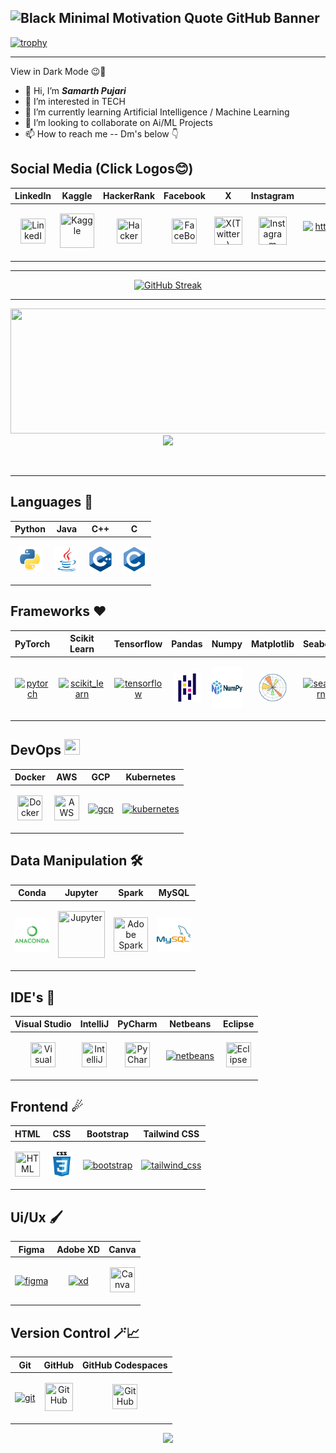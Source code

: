 ## ![Black Minimal Motivation Quote GitHub Banner](https://github.com/Samarth4023/Samarth4023/assets/128507779/b6bd25ef-bd7c-438a-8eac-ea59cdafaa30)

[![trophy](https://github-profile-trophy.vercel.app/?username=Samarth4023&theme=dracula&margin-w=19)](https://github.com/ryo-ma/github-profile-trophy)

----
View in Dark Mode 😉🫠
- 👋 Hi, I’m ***Samarth Pujari***
- 👀 I’m interested in TECH
- 🌱 I’m currently learning Artificial Intelligence / Machine Learning 
- 💞️ I’m looking to collaborate on Ai/ML Projects
- 📫 How to reach me -- Dm's below 👇

## Social Media (Click Logos😊)
| LinkedIn | Kaggle | HackerRank | Facebook | X | Instagram | LeetCode | 
|----------|--------|------------|----------|---|-----------|----------|
|<p align="center"><a href="https://www.linkedin.com/in/samarth-pujari-328a1326a" target="linkedin"><img src="https://cdn.jsdelivr.net/gh/devicons/devicon@latest/icons/linkedin/linkedin-original.svg" title="LinkedIn" width="40" height="40"/></a></p>|<p align="center"><a href="https://www.kaggle.com/samarthpujari" target="blank"><img src="https://cdn.jsdelivr.net/gh/devicons/devicon@latest/icons/kaggle/kaggle-original-wordmark.svg" title="Kaggle" width="55" height="55"/></a></p>|<p align="center"><a href="https://www.hackerrank.com/profile/samarth_pujari" target="blank"><img src="https://github.com/Samarth4023/Samarth4023/assets/128507779/91e0daf2-c9a0-4cd3-b576-e46fa87da804" title="HackerRank" width="40"  height="40" /></a></p>|<p align="center"><a href="https://www.facebook.com/samarth.pujari.33?mibextid=zbwkwl" target="blank"><img src="https://cdn.jsdelivr.net/gh/devicons/devicon@latest/icons/facebook/facebook-original.svg" title="FaceBook" width="40" height="40"/></a>|<p align="center"><a href="https://twitter.com/samarth pujari" target="blank"><img src="https://img.icons8.com/?size=100&id=95tjpz0WdSIQ&format=png&color=000000" title="X(Twitter)" width="45" height="45"/></a></p>|<p align="center"><a href="https://instagram.com/samarth_599" target="blank"><img src="https://img.icons8.com/?size=100&id=Xy10Jcu1L2Su&format=png&color=000000" title="Instagram" width="45" height="45" /></a></p>|<p align="center"><a href="https://leetcode.com/u/samarth4023/" target="blank"><img align="center" src="https://raw.githubusercontent.com/rahuldkjain/github-profile-readme-generator/master/src/images/icons/Social/leet-code.svg" alt="https://leetcode.com/u/samarth4023/" title="LeetCode" height="35" width="35" /></a>
</p>

---

<p align="center">
<a href="https://git.io/streak-stats"><img src="https://streak-stats.demolab.com?user=Samarth4023&theme=radical" alt="GitHub Streak" width="550"/></a>
</p>

---

<p align="center">
  <img width="600" height="200" src="https://github-readme-stats.vercel.app/api?username=Samarth4023&show_icons=true&theme=radical">
  <a href="https://github.com/anuraghazra/convoychat">
  <img height=200 src="https://github-readme-stats.vercel.app/api/top-langs/?username=Samarth4023&layout=compact&langs_count=8&card_width=321&theme=radical" />
</a>
</p>
 
<div id="header" align="center">
  <img src="https://komarev.com/ghpvc/?username=Samarth4023&style=for-the-badge&color=blue" alt=""/>
</div>

---

## Languages 💪

| Python | Java | C++ | C |
|--------|------|-----|---|
|<p align="center"><a href="https://www.python.org" target="_blank" rel="noreferrer"> <img src="https://raw.githubusercontent.com/devicons/devicon/master/icons/python/python-original.svg" alt="python" title="Python" width="40" height="40"/> </a></p>|<p align="center"><a href="https://www.java.com" target="_blank" rel="noreferrer"> <img src="https://raw.githubusercontent.com/devicons/devicon/master/icons/java/java-original.svg" alt="java" title="Java" width="40" height="40"/> </a></p>|<p align="center"><a href="https://www.w3schools.com/cpp/" target="_blank" rel="noreferrer"> <img src="https://raw.githubusercontent.com/devicons/devicon/master/icons/cplusplus/cplusplus-original.svg" alt="cplusplus" title="C++" width="40" height="40"/> </a></p>|<p align="center"><a href="https://www.cprogramming.com/" target="_blank" rel="noreferrer"> <img src="https://raw.githubusercontent.com/devicons/devicon/master/icons/c/c-original.svg" alt="c" title="C" width="40" height="40"/> </a></p>|

## Frameworks ❤️
| PyTorch | Scikit Learn | Tensorflow | Pandas | Numpy | Matplotlib | Seaborn |
|---------|--------------|------------|--------|-------|------------|---------|
|<p align="center"><a href="https://pytorch.org/" target="_blank" rel="noreferrer"> <img src="https://www.vectorlogo.zone/logos/pytorch/pytorch-icon.svg" alt="pytorch" title="PyTorch" width="45" height="45"/> </a></p>|<p align="center"><a href="https://scikit-learn.org/" target="_blank" rel="noreferrer"> <img src="https://upload.wikimedia.org/wikipedia/commons/0/05/Scikit_learn_logo_small.svg" alt="scikit_learn" title="Scikit Learn" width="45" height="45"/> </a></p>|<p align="center"><a href="https://www.tensorflow.org" target="_blank" rel="noreferrer"> <img src="https://www.vectorlogo.zone/logos/tensorflow/tensorflow-icon.svg" alt="tensorflow" title="TensorFLow" width="45" height="45"/> </a></p>|<p align="center"><a href="https://pandas.pydata.org/" target="_blank" rel="noreferrer"> <img src="https://raw.githubusercontent.com/devicons/devicon/2ae2a900d2f041da66e950e4d48052658d850630/icons/pandas/pandas-original.svg" alt="pandas" title="Pandas" width="45" height="45"/> </a></p>|<p align="center"><img src="https://github.com/devicons/devicon/blob/master/icons/numpy/numpy-original-wordmark.svg" title="Numpy" alt="Numpy" title="Numpy" width="65" height="65"/></p>|<p align="center"><img src="https://github.com/devicons/devicon/blob/master/icons/matplotlib/matplotlib-original.svg" alt="mpl" title="Matplotlib" width="45" height="45"/></p>|<p align="center"><a href="https://seaborn.pydata.org/" target="_blank" rel="noreferrer"> <img src="https://seaborn.pydata.org/_images/logo-mark-lightbg.svg" alt="seaborn" title="Seaborn" width="45" height="45"/> </a></p>|

## DevOps <img src="https://img.icons8.com/?size=100&id=CLa3T2WlbrOP&format=png&color=000000" width="25" height="25"/>
| Docker | AWS | GCP | Kubernetes |
|--------|-----|-----|------------|
|<p align="center"><a href="https://www.docker.com/" target="_blank" rel="noreferrer"><img src="https://github.com/Samarth4023/Samarth4023/assets/128507779/b026eb6d-5ef9-41e5-9180-e1a7b701a989" title="Docker" width="40" height="40" /></a></p>|<p align="center"><a href="https://aws.amazon.com" target="_blank" rel="noreferrer"> <img src="https://github.com/Samarth4023/Samarth4023/assets/128507779/f8ecd46a-0526-4d7b-8713-d84533178bc4" title="AWS" width="40" height="40"/> </a></p>|<p align="center"><a href="https://cloud.google.com" target="_blank" rel="noreferrer"> <img src="https://www.vectorlogo.zone/logos/google_cloud/google_cloud-icon.svg" alt="gcp" title="GCP" width="40" height="40"/> </a></p>|<p align="center"><a href="https://kubernetes.io" target="_blank" rel="noreferrer"> <img src="https://www.vectorlogo.zone/logos/kubernetes/kubernetes-icon.svg" alt="kubernetes" title="Kubernetes" width="40" height="40"/> </a></p>|

## Data Manipulation 🛠️

| Conda | Jupyter | Spark | MySQL | 
|-------|---------|-------|-------|
|<p align="center"><img src="https://github.com/devicons/devicon/blob/master/icons/anaconda/anaconda-original-wordmark.svg" title="Anaconda" alt="Conda" width="55" height="55"/></p>|<p align="center"><img src="https://github.com/Samarth4023/Samarth4023/assets/128507779/075f93ad-18ac-4aad-8f2c-c8136a71038b" title="Jupyter" width="75" height="75"/></p>|<p align="center"><img src="https://github.com/Samarth4023/Samarth4023/assets/128507779/dce4063f-da02-49d4-b027-82d4b11eaefb" title="Adobe Spark" width="55" height="55"/></p>|<p align="center"><img src="https://github.com/devicons/devicon/blob/master/icons/mysql/mysql-original-wordmark.svg" title="MySQL" alt="MySQL" width="55" height="55"/></p>|

## IDE's 📝
| Visual Studio | IntelliJ | PyCharm | Netbeans | Eclipse |
|---------------|----------|---------|----------|---------|
|<p align="center"><img src="https://cdn.jsdelivr.net/gh/devicons/devicon@latest/icons/vscode/vscode-original.svg" title="Visual Studio" width="40" height="40"/></p>|<p align="center"><img src="https://cdn.jsdelivr.net/gh/devicons/devicon@latest/icons/intellij/intellij-original.svg" title="IntelliJ" width="40" height="40" /></p>|<p align="center"><img src="https://cdn.jsdelivr.net/gh/devicons/devicon@latest/icons/pycharm/pycharm-original.svg" title="PyCharm" width="40" height="40" /></p>|<p align="center"><a href="https://netbeans.apache.org/front/main/index.html" target="_blank" rel="noreferrer"> <img src="https://img.icons8.com/?size=100&id=4djt356tq8UO&format=png&color=000000" alt="netbeans" title="NetBeans" width="40" height="40"/> </a></p>|<p align="center"><img src="https://cdn.jsdelivr.net/gh/devicons/devicon@latest/icons/eclipse/eclipse-original.svg" title="Eclipse" width="40" height="40" /></p>|

## Frontend ☄
| HTML | CSS | Bootstrap | Tailwind CSS |
|------|-----|----------|---------------|
|<p align="center"><a href="https://www.w3.org/html/" target="_blank" rel="noreferrer"> <img src="https://github.com/Samarth4023/Samarth4023/assets/128507779/0d5287ed-0bad-4174-9afa-0e361546610c" title="HTML" width="40" height="40"/> </a></p>|<p align="center"><a href="https://www.w3schools.com/css/" target="_blank" rel="noreferrer"> <img src="https://raw.githubusercontent.com/devicons/devicon/master/icons/css3/css3-original-wordmark.svg" alt="css3" title="CSS" width="40" height="40"/> </a></p>|<p align="center"><a href="https://getbootstrap.com/" target="_blank" rel="noreferrer"> <img src="https://img.icons8.com/?size=100&id=EzPCiQUqWWEa&format=png&color=000000" alt="bootstrap" title="Bootstrap" width="40" height="40"/> </a></p>|<p align="center"><a href="https://tailwindcss.com/" target="_blank" rel="noreferrer"> <img src="https://img.icons8.com/?size=100&id=4PiNHtUJVbLs&format=png&color=000000" alt="tailwind_css" title="Tailwind CSS" width="40" height="40"/> </a></p>|

## Ui/Ux 🖌️
| Figma | Adobe XD | Canva |
|-------|----------|-------|
|<p align="center"><a href="https://www.figma.com/" target="_blank" rel="noreferrer"> <img src="https://www.vectorlogo.zone/logos/figma/figma-icon.svg" alt="figma" title="Figma" width="40" height="40"/> </a></p>|<p align="center"><a href="https://www.adobe.com/products/xd.html" target="_blank" rel="noreferrer"> <img src="https://img.icons8.com/?size=100&id=4VVL78edhbW9&format=png&color=000000" alt="xd" title="Adobe XD" width="40" height="40"/></a></p>|<p align="center"><img src="https://cdn.jsdelivr.net/gh/devicons/devicon@latest/icons/canva/canva-original.svg" title="Canva" width="40" height="40"/></p>|

## Version Control 🪄📈
| Git | GitHub | GitHub Codespaces |
|-----|--------|-------------------|
|<p align="center"><a href="https://git-scm.com/" target="_blank" rel="noreferrer"> <img src="https://www.vectorlogo.zone/logos/git-scm/git-scm-icon.svg" alt="git" title="Git" width="40" height="40"/> </a></p>|<p align="center"><img src="https://github.com/Samarth4023/Samarth4023/assets/128507779/40e41efe-dfec-4e80-a207-a8f26550c63a" title="GitHub" width="45" height="45" /></p>|<p align="center"><img src="https://github.com/Samarth4023/Samarth4023/assets/128507779/9a81e1b1-bb4b-44a3-b5d8-ab5c23948425" title="GitHub Codespaces" width="40" height="40" /></p>|

<p align="center">
     <img src="https://capsule-render.vercel.app/api?type=waving&color=gradient&height=100&section=footer"/>
</p>
